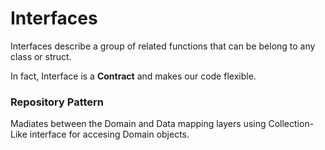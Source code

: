 # Interfaces
Interfaces describe a group of related functions that can be belong to any class or struct.

In fact, Interface is a **Contract** and makes our code flexible.

### Repository Pattern
Madiates between the Domain and Data mapping layers using Collection-Like interface for accesing Domain objects.
